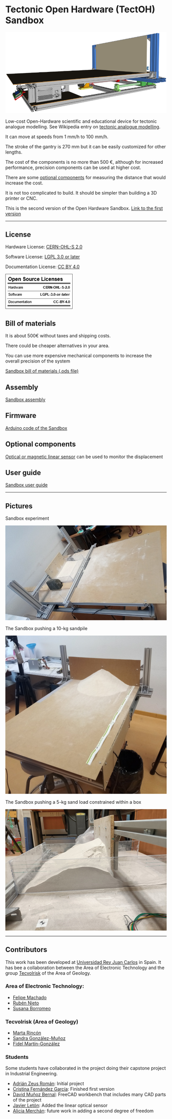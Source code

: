 # Tectonic Open Hardware (TectOH) Sandbox


![Sandbox CAD image](./imgs/cad_lateral_view_sm.png)

Low-cost Open-Hardware scientific and educational device for tectonic analogue modelling. See Wikipedia entry on [tectonic analogue modelling](https://en.wikipedia.org/wiki/Analogue_modelling_%28geology%29).

It can move at speeds from 1 mm/h to 100 mm/h.

The stroke of the gantry is 270 mm but it can be easily customized for other lengths.

The cost of the components is no more than 500 €, although for increased performance, precision components can be used at higher cost.

There are some [optional components](#optional-components) for measuring the distance that would increase the cost. 

It is not too complicated to build. It should be simpler than building a 3D printer or CNC.


This is the second version of the Open Hardware Sandbox. [Link to the first version](https://github.com/URJCMakerGroup/TFG-Cristina-Fernandez) 

----

## License

Hardware License: [CERN-OHL-S 2.0](cern_ohl_s_v2.txt)

Software License: [LGPL 3.0 or later](License.md)

Documentation License: [CC BY 4.0](https://creativecommons.org/licenses/by/4.0/)

![licence summary](imgs/oshw_lic.png)


## Bill of materials

It is about 500€ without taxes and shipping costs.

There could be cheaper alternatives in your area.

You can use more expensive mechanical components to increase the overall precision of the system

[Sandbox bill of materials (.ods file)](tectoh_bom.ods)


## Assembly

[Sandbox assembly](./assembly/.)


## Firmware

[Arduino code of the Sandbox](./firmware/.)

## Optional components

[Optical or magnetic linear sensor](./optional/.) can be used to monitor the displacement

## User guide

[Sandbox user guide](./userguide/.)

----

## Pictures

Sandbox experiment

![Experiment](./imgs/foto_box.jpg)


The Sandbox pushing a 10-kg sandpile

![Picture 10-kg sandpile](./imgs/foto_sandpile.jpg)

The Sandbox pushing a 5-kg sand load constrained within a box

![Picture 5-kg box](./imgs/foto_5kg_box.jpg)

----

## Contributors

This work has been developed at [Universidad Rey Juan Carlos](https://www.urjc.es/) in Spain. It has bee a collaboration between the Area of Electronic Technology and the group [Tecvolrisk](https://tecvolrisk.wixsite.com/website) of the Area of Geology.

### Area of Electronic Technology:

- [Felipe Machado](https://github.com/felipe-m/)
- [Rubén Nieto](https://gestion2.urjc.es/pdi/ver/ruben.nieto)
- [Susana Borromeo](https://gestion2.urjc.es/pdi/ver/susana.borromeo)

### Tecvolrisk (Area of Geology)

- [Marta Rincón](https://gestion2.urjc.es/pdi/ver/marta.rincon)
- [Sandra González-Muñoz](https://tecvolrisk.wixsite.com/website/sandra-gonz%C3%A1lez-mu%C3%B1oz)
- [Fidel Martín-González](https://gestion2.urjc.es/pdi/ver/fidel.martin)

### Students

Some students have collaborated in the project doing their capstone project in Industrial Engineering.

- [Adrián Zeus Román](https://github.com/zeus97roman/tfg): Initial project
- [Cristina Fernández García](https://github.com/cfg97/TFG-Cristina-Fernandez): Finished first version
- [David Muñoz Bernal](https://github.com/davidmubernal/MakerWorkbench): FreeCAD workbench that includes many CAD parts of the project 
- [Javier Letón](https://github.com/jleton10/TFG_Javier_Leton): Added the linear optical sensor
- [Alicia Merchán](https://github.com/AliciaMH/TFGAliciaMerchan): future work in adding a second degree of freedom





